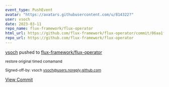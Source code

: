 ```yaml
---
event_type: PushEvent
avatar: "https://avatars.githubusercontent.com/u/814322?"
user: vsoch
date: 2023-03-11
repo_name: flux-framework/flux-operator
html_url: https://github.com/flux-framework/flux-operator/commit/06aa1f227c3fd7e64488e28e41160994beb90054
repo_url: https://github.com/flux-framework/flux-operator
---
```


<a href='https://github.com/vsoch' target='_blank'>vsoch</a> pushed to <a href='https://github.com/flux-framework/flux-operator' target='_blank'>flux-framework/flux-operator</a>

<small>restore original timed comamand

Signed-off-by: vsoch <vsoch@users.noreply.github.com></small>

<a href='https://github.com/flux-framework/flux-operator/commit/06aa1f227c3fd7e64488e28e41160994beb90054' target='_blank'>View Commit</a>
